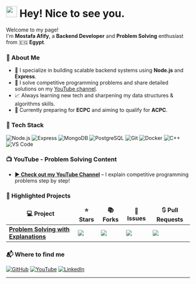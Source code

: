 <h1><img src="https://emojis.slackmojis.com/emojis/images/1531849430/4246/blob-sunglasses.gif" width="30"/> Hey! Nice to see you.</h1>

<p>Welcome to my page! </br> I'm <b>Mostafa Afify</b>, a <b>Backend Developer</b> and <b>Problem Solving</b> enthusiast from 🇪🇬 <b>Egypt</b>.</p>

<h3>🚀 About Me</h3>
<ul>
  <li>🎯 I specialize in building scalable backend systems using <b>Node.js</b> and <b>Express</b>.</li>
  <li>🧠 I solve competitive programming problems and share detailed solutions on my <a href="https://www.youtube.com/@MostafaAfify">YouTube channel</a>.</li>
  <li>📈 Always learning new tech and sharpening my data structures & algorithms skills.</li>
  <li>🤝 Currently preparing for <b>ECPC</b> and aiming to qualify for <b>ACPC</b>.</li>
</ul>

<h3>🧰 Tech Stack</h3>
<p>
  <img alt="Node.js" src="https://img.shields.io/badge/-Node.js-43853d?style=flat-square&logo=node.js&logoColor=white" />
  <img alt="Express" src="https://img.shields.io/badge/-Express-000000?style=flat-square&logo=express&logoColor=white" />
  <img alt="MongoDB" src="https://img.shields.io/badge/-MongoDB-13aa52?style=flat-square&logo=mongodb&logoColor=white" />
  <img alt="PostgreSQL" src="https://img.shields.io/badge/-PostgreSQL-336791?style=flat-square&logo=postgresql&logoColor=white" />
  <img alt="Git" src="https://img.shields.io/badge/-Git-F05032?style=flat-square&logo=git&logoColor=white" />
  <img alt="Docker" src="https://img.shields.io/badge/-Docker-2496ED?style=flat-square&logo=docker&logoColor=white" />
  <img alt="C++" src="https://img.shields.io/badge/-C++-00599C?style=flat-square&logo=c%2B%2B&logoColor=white" />
  <img alt="VS Code" src="https://img.shields.io/badge/-VSCode-007ACC?style=flat-square&logo=visual-studio-code&logoColor=white" />
</p>

<h3>📺 YouTube - Problem Solving Content</h3>
<ul>
  <li><a href="https://www.youtube.com/@MostafaAfify"><b>▶️ Check out my YouTube Channel</b></a> – I explain competitive programming problems step by step!</li>
</ul>

<h3>📌 Highlighted Projects</h3>
<table>
  <thead align="center">
    <tr>
      <td><b>💻 Project</b></td>
      <td><b>⭐ Stars</b></td>
      <td><b>📚 Forks</b></td>
      <td><b>🐛 Issues</b></td>
      <td><b>🔃 Pull Requests</b></td>
    </tr>
  </thead>
  <tbody>
    <tr>
      <td><a href="https://github.com/your-username/problem-solving-playlist"><b>Problem Solving with Explanations</b></a></td>
      <td><img src="https://img.shields.io/github/stars/your-username/problem-solving-playlist?style=flat-square&labelColor=343b41"/></td>
      <td><img src="https://img.shields.io/github/forks/your-username/problem-solving-playlist?style=flat-square&labelColor=343b41"/></td>
      <td><img src="https://img.shields.io/github/issues/your-username/problem-solving-playlist?style=flat-square&labelColor=343b41"/></td>
      <td><img src="https://img.shields.io/github/issues-pr/your-username/problem-solving-playlist?style=flat-square&labelColor=343b41"/></td>
    </tr>
    <!-- Add more projects here -->
  </tbody>
</table>

<h3>📬 Where to find me</h3>
<p>
  <a href="https://github.com/mostafa-afify" target="_blank"><img alt="GitHub" src="https://img.shields.io/badge/GitHub-%2312100E.svg?&style=for-the-badge&logo=github&logoColor=white" /></a>
  <a href="https://www.youtube.com/@MostafaAfify" target="_blank"><img alt="YouTube" src="https://img.shields.io/badge/YouTube-%23FF0000.svg?&style=for-the-badge&logo=youtube&logoColor=white" /></a>
  <a href="https://www.linkedin.com/in/mostafa-afify" target="_blank"><img alt="LinkedIn" src="https://img.shields.io/badge/linkedin-%230077B5.svg?&style=for-the-badge&logo=linkedin&logoColor=white" /></a>
</p>

---

